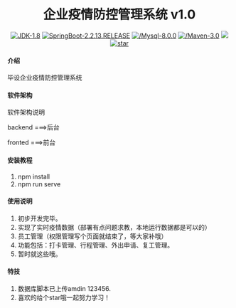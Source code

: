 <h1 align="center">企业疫情防控管理系统 v1.0</h1>

<p align="center">
 <a href="https://gitee.com/hhangvip" target="__blank"><img alt="JDK-1.8" src="https://img.shields.io/badge/JDK-%201.8-brightgreen"></a>
 <a href="https://gitee.com/hhangvip" target="__blank"><img alt="SpringBoot-2.2.13.RELEASE" src="https://img.shields.io/badge/SpringBoot-2.2.13.RELEASE-blue"></a>
<a href="https://gitee.com/hhangvip" target="__blank"><img alt="/Mysql-8.0.0" src="https://img.shields.io/badge/Mysql-8.0.0-red"></a>
<a href="https://gitee.com/hhangvip" target="__blank"><img alt="/Maven-3.0" src="https://img.shields.io/badge/Maven-3.0-orange"></a>
<a href='https://gitee.com/hhangvip/EEPC'> <img src='https://img.shields.io/badge/Author-HHANG-orange.svg'></img></a>
<a href='https://gitee.com/cxq21/book/stargazers'><img src='https://gitee.com/hhangvip/EEPC/badge/star.svg' alt='star'></img></a>




</p>






#### 介绍
毕设企业疫情防控管理系统


#### 软件架构
软件架构说明

backend ===>后台

fronted ===>前台

#### 安装教程

1.  npm install
2.  npm run serve

#### 使用说明

1.  初步开发完毕。
2.  实现了实时疫情数据（部署有点问题求教，本地运行数据都是可以的）
3.  员工管理（权限管理写个页面就结束了，等大家补哦）
4.  功能包括：打卡管理、行程管理、外出申请、复工管理。
5.  暂时就这些哦。


#### 特技

1.  数据库脚本已上传amdin 123456.
2.  喜欢的给个star哦一起努力学习！
